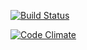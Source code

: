 [![Build Status](https://travis-ci.org/ZhmAA/mkdevnext.svg?branch=first-task)](https://travis-ci.org/ZhmAA/mkdevnext)

[![Code Climate](https://codeclimate.com/github/ZhmAA/mkdevnext/badges/gpa.svg)](https://codeclimate.com/github/ZhmAA/mkdevnext)
